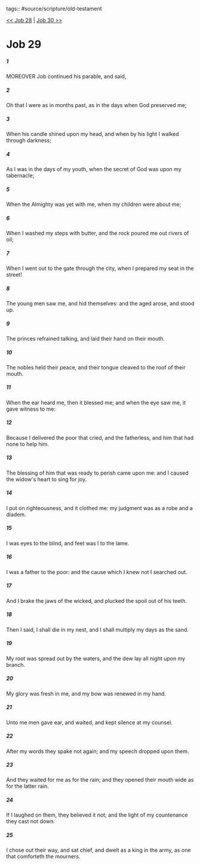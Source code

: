 tags:: #source/scripture/old-testament

[<< Job 28](/Old_Testament/18_Job/Job_28.md) | [Job 30 >>](/Old_Testament/18_Job/Job_30.md)

# Job 29

##### 1

MOREOVER Job continued his parable, and said,

##### 2

Oh that I were as in months past, as in the days when God preserved me;

##### 3

When his candle shined upon my head, and when by his light I walked through darkness;

##### 4

As I was in the days of my youth, when the secret of God was upon my tabernacle;

##### 5

When the Almighty was yet with me, when my children were about me;

##### 6

When I washed my steps with butter, and the rock poured me out rivers of oil;

##### 7

When I went out to the gate through the city, when I prepared my seat in the street!

##### 8

The young men saw me, and hid themselves: and the aged arose, and stood up.

##### 9

The princes refrained talking, and laid their hand on their mouth.

##### 10

The nobles held their peace, and their tongue cleaved to the roof of their mouth.

##### 11

When the ear heard me, then it blessed me; and when the eye saw me, it gave witness to me:

##### 12

Because I delivered the poor that cried, and the fatherless, and him that had none to help him.

##### 13

The blessing of him that was ready to perish came upon me: and I caused the widow's heart to sing for joy.

##### 14

I put on righteousness, and it clothed me: my judgment was as a robe and a diadem.

##### 15

I was eyes to the blind, and feet was I to the lame.

##### 16

I was a father to the poor: and the cause which I knew not I searched out.

##### 17

And I brake the jaws of the wicked, and plucked the spoil out of his teeth.

##### 18

Then I said, I shall die in my nest, and I shall multiply my days as the sand.

##### 19

My root was spread out by the waters, and the dew lay all night upon my branch.

##### 20

My glory was fresh in me, and my bow was renewed in my hand.

##### 21

Unto me men gave ear, and waited, and kept silence at my counsel.

##### 22

After my words they spake not again; and my speech dropped upon them.

##### 23

And they waited for me as for the rain; and they opened their mouth wide as for the latter rain.

##### 24

If I laughed on them, they believed it not; and the light of my countenance they cast not down.

##### 25

I chose out their way, and sat chief, and dwelt as a king in the army, as one that comforteth the mourners.
